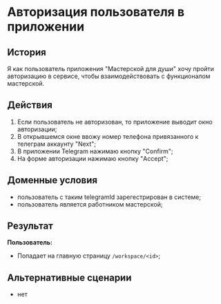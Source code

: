 # Авторизация пользователя в приложении
## История
Я как пользователь приложения "Мастерской для души" хочу пройти авторизацию в сервисе, чтобы взаимодействовать с функционалом мастерской.

## Действия
1. Если пользователь не авторизован, то приложение выводит окно авторизации;
1. В открывшемся окне ввожу номер телефона привязанного к телеграм аккаунту "Next";
1. В приложении Telegram нажимаю кнопку "Confirm";
1. На форме авторизации нажимаю кнопку "Accept";


## Доменные условия
- пользователь с таким telegramId зарегестрирован в системе;
- пользователь является работником мастерской;

## Результат
**Пользователь:**
- Попадает на главную страницу `/workspace/<id>`;

## Альтернативные сценарии
- нет
